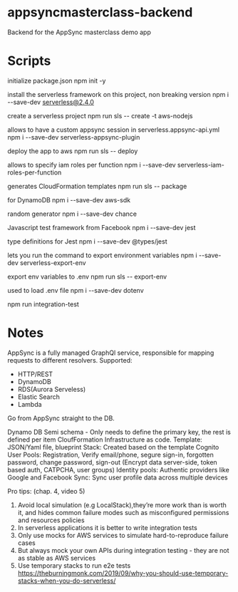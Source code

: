 # appsyncmasterclass-backend
Backend for the AppSync masterclass demo app

# Scripts
initialize package.json
npm init -y

install the serverless framework on this project, non breaking version
npm i --save-dev serverless@2.4.0

create a serverless project
npm run sls -- create -t aws-nodejs

allows to have a custom appsync session in serverless.appsync-api.yml
npm i --save-dev serverless-appsync-plugin

deploy the app to aws
npm run sls -- deploy

allows to specify iam roles per function
npm i --save-dev serverless-iam-roles-per-function

generates CloudFormation templates
npm run sls -- package

for DynamoDB
npm i --save-dev aws-sdk

random generator
npm i --save-dev chance

Javascript test framework from Facebook
npm i --save-dev jest

type definitions for Jest
npm i --save-dev @types/jest

lets you run the command to export environment variables
npm i --save-dev serverless-export-env

export env variables to .env
npm run sls -- export-env

used to load .env file
npm i --save-dev dotenv

npm run integration-test



# Notes 
AppSync is a fully managed GraphQl service, responsible for mapping requests to different resolvers.
Supported:
- HTTP/REST
- DynamoDB
- RDS(Aurora Serveless)
- Elastic Search
- Lambda

Go from AppSync straight to the DB.

Dynamo DB Semi schema - Only needs to define the primary key, the rest is defined per item
CloufFormation Infrastructure as code. 
Template: JSON/Yaml file, blueprint
Stack: Created based on the template
Cognito 
User Pools: Registration, Verify email/phone, segure sign-in, forgotten password, change password, sign-out (Encrypt data server-side, token based auth, CATPCHA, user groups) 
Identity pools: Authentic providers like Google and Facebook
Sync: Sync user profile data across multiple devices

Pro tips:  (chap. 4, video 5)
1. Avoid local simulation (e.g LocalStack),they’re more work than is worth it, and hides common failure modes such as misconfigured permissions and resources policies
2. In serverless applications it is better to write integration tests
3. Only use mocks for AWS services to simulate hard-to-reproduce failure cases
4. But always mock your own APIs during integration testing - they are not as stable as AWS services
5. Use temporary stacks to run e2e tests
https://theburningmonk.com/2019/09/why-you-should-use-temporary-stacks-when-you-do-serverless/
